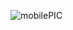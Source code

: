 ![mobilePIC](https://user-images.githubusercontent.com/104257583/165769685-2bd910a6-ff3c-4bba-a23d-8a985b32079f.jpg)
